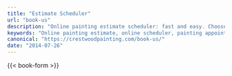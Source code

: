```yaml
---
title: "Estimate Scheduler"
url: "book-us"
description: "Online painting estimate scheduler: fast and easy. Choose YOUR best time. You'll get a quick confirmation, then a reminder 24 hrs before. See you\" soon!"
keywords: "Online painting estimate, online scheduler, painting appointment, Crestwood Painting, Kansas City painter, estimate schedule appointment"
canonical: "https://crestwoodpainting.com/book-us/"
date: "2014-07-26"
---
```


{{< book-form >}}